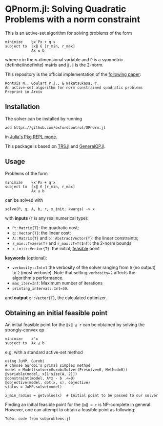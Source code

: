 # QPnorm.jl: Solving Quadratic Problems with a norm constraint

This is an active-set algorithm for solving problems of the form
```
minimize    ½x'Px + q'x
subject to  ‖x‖ ∈ [r_min, r_max]
            Ax ≤ b
```
where `x` in the `n-`dimensional variable and `P` is a symmetric (definite/indefinite) matrix and `‖.‖` is the 2-norm.

This repository is the official implementation of the [following paper](https://arxiv.org/abs/1906.04022):
```
Rontsis N., Goulart P.J., & Nakatsukasa, Y.
An active-set algorithm for norm constrained quadratic problems
Preprint in Arxiv
```

## Installation
The solver can be installed by running
```
add https://github.com/oxfordcontrol/QPnorm.jl
```
in [Julia's Pkg REPL mode](https://docs.julialang.org/en/v1/stdlib/Pkg/index.html#Getting-Started-1).

This package is based on [TRS.jl](https://github.com/oxfordcontrol/TRS.jl) and [GeneralQP.jl](https://github.com/oxfordcontrol/GeneralQP.jl).

## Usage
Problems of the form
```
minimize    ½x'Px + q'x
subject to  ‖x‖ ∈ [r_min, r_max]
            Ax ≤ b
```
can be solved with
```
solve(P, q, A, b, r, x_init; kwargs) -> x
```
with **inputs** (`T` is any real numerical type):

* `P::Matrix{T}`: the quadratic cost;
* `q::Vector{T}`: the linear cost;
* `A::Matrix{T}` and `b::AbstractVector{T}`: the linear constraints;
* `r_min::T=zero(T)` and `r_max::T=T(Inf)`: the 2-norm bounds
* `x_init::Vector{T}`: the initial, [feasible](#obtaining-an-initial-feasible-point) point

**keywords** (optional):
* `verbosity::Int=1` the verbosity of the solver ranging from `0` (no output)
to `2` (most verbose). Note that setting `verbosity=2` affects the algorithm's performance.
* `max_iter=Inf`: Maximum number of iterations
* `printing_interval::Int=50`.

and **output** `x::Vector{T}`, the calculated optimizer.

## Obtaining an initial feasible point

An initial feasible point for the `‖x‖ ≤ r` can be obtained by solving the strongly-convex qp
```
minimize    x'x
subject to  Ax ≤ b
```
e.g. with a standard active-set method
```
using JuMP, Gurobi
# Choose Gurobi's primal simplex method
model = Model(solver=GurobiSolver(Presolve=0, Method=0))
@variable(model, x[1:size(A, 2)])
@constraint(model, A*x - b .<=0)
@objective(model, dot(x, x), objective)
status = JuMP.solve(model)

x_min_radius = getvalue(x)  # Initial point to be passed to our solver
```

Finding an initial feasible point for the `‖x‖ = r` is NP-complete in general. However, one can attempt to obtain a feasible point as following:
```
ToDo: code from subproblems.jl
```
